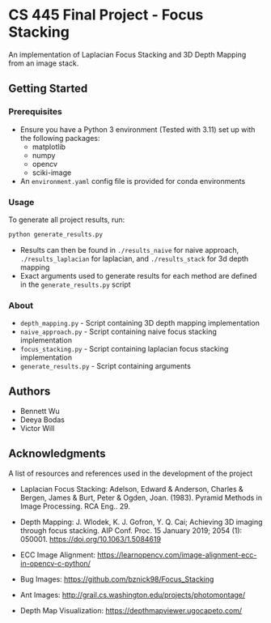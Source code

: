 # CS 445 Final Project - Focus Stacking

An implementation of Laplacian Focus Stacking and 3D Depth Mapping from an image stack. 

## Getting Started

### Prerequisites

* Ensure you have a Python 3 environment (Tested with 3.11) set up with the following packages:
  * matplotlib
  * numpy
  * opencv
  * sciki-image
* An `environment.yaml` config file is provided for conda environments

### Usage

To generate all project results, run:

```bash
python generate_results.py
```

* Results can then be found in `./results_naive` for naive approach, `./results_laplacian` for laplacian, and `./results_stack` for 3d depth mapping
* Exact arguments used to generate results for each method are defined in the `generate_results.py` script

### About

* `depth_mapping.py` - Script containing 3D depth mapping implementation
* `naive_approach.py` - Script containing naive focus stacking implementation
* `focus_stacking.py` - Script containing laplacian focus stacking implementation
* `generate_results.py` - Script containing arguments 

## Authors

* Bennett Wu
* Deeya Bodas
* Victor Will

## Acknowledgments

A list of resources and references used in the development of the project

* Laplacian Focus Stacking: Adelson, Edward & Anderson, Charles & Bergen, James & Burt, Peter & Ogden, Joan. (1983). Pyramid Methods in Image Processing. RCA Eng.. 29. 

* Depth Mapping: J. Wlodek, K. J. Gofron, Y. Q. Cai; Achieving 3D imaging through focus stacking. AIP Conf. Proc. 15 January 2019; 2054 (1): 050001. https://doi.org/10.1063/1.5084619

* ECC Image Alignment: https://learnopencv.com/image-alignment-ecc-in-opencv-c-python/

* Bug Images: https://github.com/bznick98/Focus_Stacking

* Ant Images: http://grail.cs.washington.edu/projects/photomontage/

* Depth Map Visualization: https://depthmapviewer.ugocapeto.com/
  
